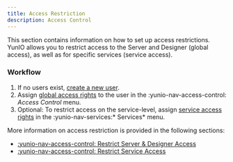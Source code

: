 ```yaml
---
title: Access Restriction
description: Access Control
---
```


This section contains information on how to set up access restrictions.
YunIO allows you to restrict access to the Server and Designer (global access), as well as for specific services (service access).


### Workflow

1. If no users exist, [create a new user](user-management.md).
2. Assign [global access rights](global-access.md) to the user in the  :yunio-nav-access-control: *Access Control* menu.
3. Optional: To restrict access on the service-level, assign [service access rights](service-access.md) in the  :yunio-nav-services:* Services* menu.

More information on access restriction is provided in the following sections:

<div class="grid cards" markdown>

- [:yunio-nav-access-control:  Restrict Server & Designer Access](global-access.md)
- [:yunio-nav-access-control:  Restrict Service Access](service-access.md)

</div>

<!---
- [Restrict Server & Designer Access](global-access.md)
- [Restrict Service Access](service-access.md)

::cards:: cols=2

- title: Server & Designer Access
  image: ../../assets/images/logos/business-content/key.svg
  url: /global-access/
  
- title: Service Access
  image: ../../assets/images/logos/business-content/key.svg
  url: /service-access/
  
::/cards::
-->
